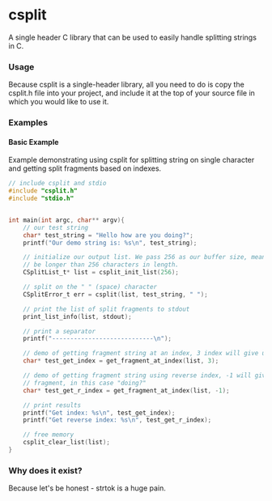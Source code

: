 # csplit

A single header C library that can be used to easily handle splitting strings in C.

### Usage

Because csplit is a single-header library, all you need to do is copy the csplit.h file into your project, and
include it at the top of your source file in which you would like to use it.

### Examples

#### Basic Example

Example demonstrating using csplit for splitting string on single character and getting split fragments based on indexes.
```C
// include csplit and stdio
#include "csplit.h"
#include "stdio.h"


int main(int argc, char** argv){
    // our test string
    char* test_string = "Hello how are you doing?";
    printf("Our demo string is: %s\n", test_string);

    // initialize our output list. We pass 256 as our buffer size, meaning that our fragments cannot 
    // be longer than 256 characters in length.
    CSplitList_t* list = csplit_init_list(256);

    // split on the " " (space) character
    CSplitError_t err = csplit(list, test_string, " ");

    // print the list of split fragments to stdout
    print_list_info(list, stdout);

    // print a separator
    printf("----------------------------\n");

    // demo of getting fragment string at an index, 3 index will give us "you"
    char* test_get_index = get_fragment_at_index(list, 3);

    // demo of getting fragment string using reverse index, -1 will give us the last
    // fragment, in this case "doing?"
    char* test_get_r_index = get_fragment_at_index(list, -1);

    // print results
    printf("Get index: %s\n", test_get_index);
    printf("Get reverse index: %s\n", test_get_r_index);

    // free memory
    csplit_clear_list(list);
}
```

### Why does it exist?

Because let's be honest - strtok is a huge pain.
